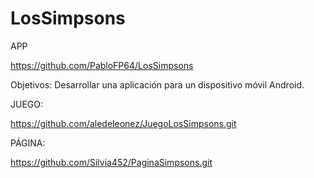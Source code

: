 # LosSimpsons
APP

https://github.com/PabloFP64/LosSimpsons



Objetivos:
Desarrollar una aplicación para un dispositivo móvil Android.


JUEGO:

https://github.com/aledeleonez/JuegoLosSimpsons.git

PÁGINA:

https://github.com/Silvia452/PaginaSimpsons.git

